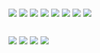 ![](https://lifted.crd.co/assets/images/image14.gif?v=31ed8813)
![](https://files.catbox.moe/6xl536.webp)
![](https://files.catbox.moe/nhjbk5.png)
![](https://files.catbox.moe/d2wgkv.jpeg)
![](https://files.catbox.moe/mtpmh0.png)
![](https://files.catbox.moe/jo54uh.webp)
![](https://files.catbox.moe/i6jrbi.png)
![](https://files.catbox.moe/1vdpfx.png)
-
![](https://files.catbox.moe/6zq20n.png) 
![](https://files.catbox.moe/du2bla.png) 
![](https://files.catbox.moe/qf73hg.png) 
![](https://files.catbox.moe/42vx2t.png)
-
